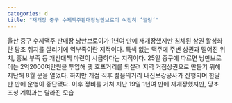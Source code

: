 ```yaml
---
categories: d
title: "재개장 중구 수제맥주판매장낭만브로이 여전히 ‘썰렁’"
---
```

울산 중구 수제맥주 판매장 낭만브로이가 1년여 만에 재개장했지만 침체된 상권 활성화란 당초 취지를 살리기에 역부족이란 지적이다. 특색 없는 맥주에 주변 상권과 떨어진 위치, 홍보 부족 등 개선대책 마련이 시급하다는 지적이다. 25일 중구에 따르면 낭만브로이는 2억2000여만원을 투입해 옛 호프거리를 되살려 지역 거점상권으로 만들기 위해 지난해 8월 문을 열었다. 하지만 개점 직후 젊음의거리 내진보강공사가 진행되며 한달 반 만에 운영이 중단됐다. 이후 정비를 거쳐 지난 19일 1년여 만에 재개장했지만, 당초 조성 계획과는 달라진 모습